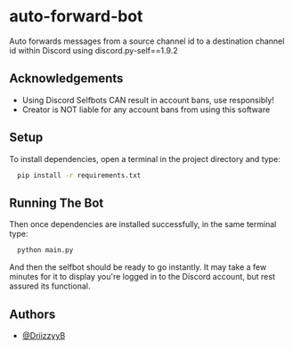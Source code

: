 
# auto-forward-bot

Auto forwards messages from a source channel id to a destination channel id within Discord using discord.py-self==1.9.2


## Acknowledgements

- Using Discord Selfbots CAN result in account bans, use responsibly!
- Creator is NOT liable for any account bans from using this software


## Setup

To install dependencies, open a terminal in the project directory and type:

```bash
  pip install -r requirements.txt
```

## Running The Bot

Then once dependencies are installed successfully, in the same terminal type:

```bash
  python main.py
```

And then the selfbot should be ready to go instantly. It may take a few minutes for it to display you're logged in to the Discord account, but rest assured its functional.


## Authors

- [@DriizzyyB](https://github.com/driizzyy)

